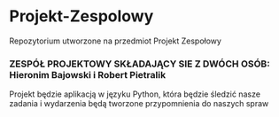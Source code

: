 # Projekt-Zespolowy
Repozytorium utworzone na przedmiot Projekt Zespołowy 
### ZESPÓŁ PROJEKTOWY SKŁADAJĄCY SIE Z DWÓCH OSÓB: Hieronim Bajowski i Robert Pietralik


Projekt będzie aplikacją w języku Python, która będzie śledzić nasze zadania i wydarzenia będą tworzone przypomnienia do naszych spraw

